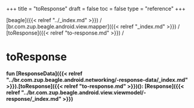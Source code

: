 +++
title = "toResponse"
draft = false
toc = false
type = "reference"
+++

[beagle]({{< relref "../_index.md" >}}) / [br.com.zup.beagle.android.view.mapper]({{< relref "_index.md" >}}) / [toResponse]({{< relref "to-response.md" >}}) / 



# toResponse  
  
<b><b>fun [ResponseData]({{< relref "../br.com.zup.beagle.android.networking/-response-data/_index.md" >}}).[toResponse]({{< relref "to-response.md" >}})(): [Response]({{< relref "../br.com.zup.beagle.android.view.viewmodel/-response/_index.md" >}})</b></b>  



